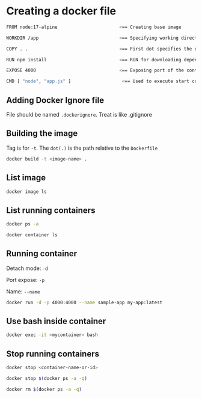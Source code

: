  # Creating a docker file

 ```bash
FROM node:17-alpine                       <== Creating base image

WORKDIR /app                              <== Specifying working directory insided the container

COPY . .                                  <== First dot specifies the directory in local machine. Second dot is the directory inside the container relative to WORKDIR

RUN npm install                           <== RUN for downloading dependecies inside the application folder

EXPOSE 4000                               <== Exposing port of the container

CMD [ "node", "app.js" ]                   <== Used to execute start command. It is written as an array of strings
```

## Adding Docker Ignore file

File should be named `.dockerignore`. Treat is like .gitignore
 

## Building the image

Tag is for `-t`.  The `dot(.)` is the path relative to the `Dockerfile`

```bash
docker build -t <image-name> .
```

## List image

```bash
docker image ls
```

## List running containers

```bash
docker ps -a
```

```bash
docker container ls
```


## Running container

Detach mode: `-d`

Port expose: `-p`

Name: `--name`

```bash
docker run -d -p 4000:4000 --name sample-app my-app:latest
```

## Use bash inside container

```bash
docker exec -it <mycontainer> bash
```

## Stop running containers

```bash
docker stop <container-name-or-id>
```

```bash
docker stop $(docker ps -a -q)
```

```bash
docker rm $(docker ps -a -q)
```



